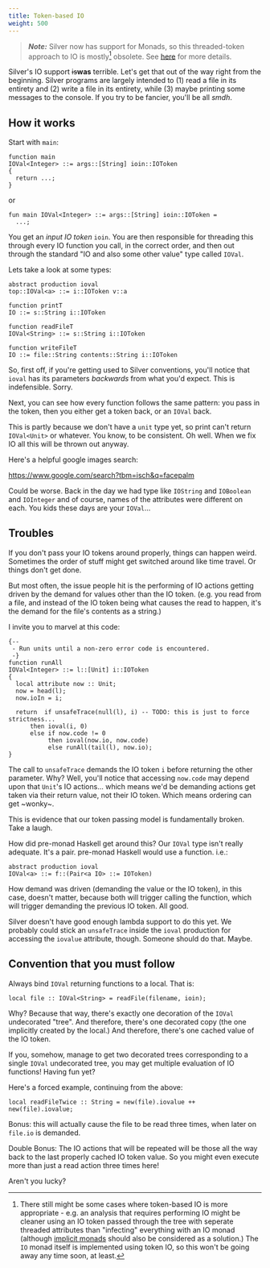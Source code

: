 ```yaml
---
title: Token-based IO
weight: 500
---
```


> _**Note:**_ Silver now has support for Monads, so this threaded-token approach to IO is mostly[^1] obsolete.  See [here](/silver/concepts/monads) for more details.

[^1]: There still might be some cases where token-based IO is more appropriate - e.g. an analysis that requires performing IO might be cleaner using an IO token
passed through the tree with seperate threaded attributes than "infecting" everything with an IO monad (although [implicit monads](/silver/concepts/implicit-monads)
should also be considered as a solution.) The `IO` monad itself is implemented using token IO, so this won't be going away any time soon, at least.

Silver's IO support ~~is~~**was** terrible. Let's get that out of the way right from the beginning. Silver programs are largely intended to (1) read a file in its entirety and (2) write a file in its entirety, while (3) maybe printing some messages to the console. If you try to be fancier, you'll be all _smdh_.

## How it works

Start with `main`:

```
function main 
IOVal<Integer> ::= args::[String] ioin::IOToken
{
  return ...;
}
```

or

```
fun main IOVal<Integer> ::= args::[String] ioin::IOToken =
  ...;
```

You get an _input IO token_ `ioin`. You are then responsible for threading this through every IO function you call, in the correct order, and then out through the standard "IO and also some other value" type called `IOVal`.

Lets take a look at some types:

```
abstract production ioval
top::IOVal<a> ::= i::IOToken v::a

function printT
IO ::= s::String i::IOToken

function readFileT
IOVal<String> ::= s::String i::IOToken

function writeFileT
IO ::= file::String contents::String i::IOToken
```

So, first off, if you're getting used to Silver conventions, you'll notice that `ioval` has its parameters _backwards_ from what you'd expect. This is indefensible. Sorry.

Next, you can see how every function follows the same pattern: you pass in the token, then you either get a token back, or an `IOVal` back.

This is partly because we don't have a `unit` type yet, so print can't return `IOVal<Unit>` or whatever. You know, to be consistent. Oh well. When we fix IO all this will be thrown out anyway.

Here's a helpful google images search:

https://www.google.com/search?tbm=isch&q=facepalm

Could be worse. Back in the day we had type like `IOString` and `IOBoolean` and `IOInteger` and of course, names of the attributes were different on each. You kids these days are your `IOVal`...

## Troubles

If you don't pass your IO tokens around properly, things can happen weird. Sometimes the order of stuff might get switched around like time travel. Or things don't get done.

But most often, the issue people hit is the performing of IO actions getting driven by the demand for values other than the IO token. (e.g. you read from a file, and instead of the IO token being what causes the read to happen, it's the demand for the file's contents as a string.)

I invite you to marvel at this code:

```
{--
 - Run units until a non-zero error code is encountered.
 -}
function runAll
IOVal<Integer> ::= l::[Unit] i::IOToken
{
  local attribute now :: Unit;
  now = head(l);
  now.ioIn = i;

  return  if unsafeTrace(null(l), i) -- TODO: this is just to force strictness...
	  then ioval(i, 0)
	  else if now.code != 0
	       then ioval(now.io, now.code)
	       else runAll(tail(l), now.io);
}
```

The call to `unsafeTrace` demands the IO token `i` before returning the other parameter. Why? Well, you'll notice that accessing `now.code` may depend upon that `Unit`'s IO actions... which means we'd be demanding actions get taken via their return value, not their IO token. Which means ordering can get ~wonky~.

This is evidence that our token passing model is fundamentally broken. Take a laugh.

How did pre-monad Haskell get around this? Our `IOVal` type isn't really adequate. It's a pair. pre-monad Haskell would use a function. i.e.:

```
abstract production ioval
IOVal<a> ::= f::(Pair<a IO> ::= IOToken)
```

How demand was driven (demanding the value or the IO token), in this case, doesn't matter, because both will trigger calling the function, which will trigger demanding the previous IO token. All good.

Silver doesn't have good enough lambda support to do this yet. We probably could stick an `unsafeTrace` inside the `ioval` production for accessing the `iovalue` attribute, though. Someone should do that. Maybe.

## Convention that you must follow

Always bind `IOVal` returning functions to a local. That is:

```
local file :: IOVal<String> = readFile(filename, ioin);
```

Why? Because that way, there's exactly one decoration of the `IOVal` undecorated "tree". And therefore, there's one decorated copy (the one implicitly created by the local.) And therefore, there's one cached value of the IO token.

If you, somehow, manage to get two decorated trees corresponding to a single `IOVal` undecorated tree, you may get multiple evaluation of IO functions! Having fun yet?

Here's a forced example, continuing from the above:

```
local readFileTwice :: String = new(file).iovalue ++ new(file).iovalue;
```

Bonus: this will actually cause the file to be read three times, when later on `file.io` is demanded.

Double Bonus: The IO actions that will be repeated will be those all the way back to the last properly cached IO token value. So you might even execute more than just a read action three times here!

Aren't you lucky?
